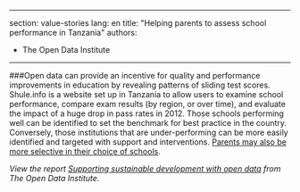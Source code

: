 
---
section: value-stories
lang: en
title:  "Helping parents to assess school performance in Tanzania"
authors:
- The Open Data Institute
---

###Open data can provide an incentive for quality and performance improvements in education by revealing patterns of sliding test scores. Shule.info is a website set up in Tanzania to allow users to examine school performance, compare exam results (by region, or over time), and evaluate the impact of a huge drop in pass rates in 2012. Those schools performing well can be identified to set the benchmark for best practice in the country. Conversely, those institutions that are under-performing can be more easily identified and targeted with support and interventions. [Parents may also be more selective in their choice of schools](http://education.okfn.org/open-education-tanzania/).

*View the report [Supporting sustainable development with open data](http://theodi.org/supporting-sustainable-development-with-open-data) from The Open Data Institute.*
